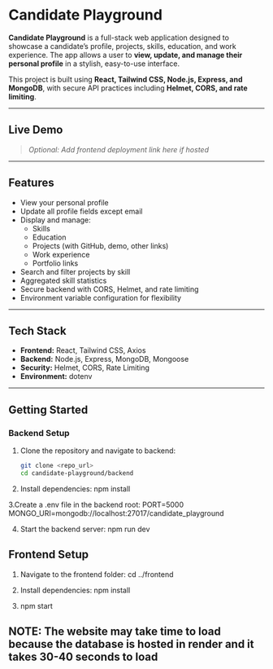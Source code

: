 # Candidate Playground

**Candidate Playground** is a full-stack web application designed to showcase a candidate’s profile, projects, skills, education, and work experience. The app allows a user to **view, update, and manage their personal profile** in a stylish, easy-to-use interface.  

This project is built using **React, Tailwind CSS, Node.js, Express, and MongoDB**, with secure API practices including **Helmet, CORS, and rate limiting**.

---

## **Live Demo**

> *Optional: Add frontend deployment link here if hosted*

---

## **Features**

- View your personal profile
- Update all profile fields except email
- Display and manage:
  - Skills  
  - Education  
  - Projects (with GitHub, demo, other links)  
  - Work experience  
  - Portfolio links
- Search and filter projects by skill
- Aggregated skill statistics
- Secure backend with CORS, Helmet, and rate limiting
- Environment variable configuration for flexibility

---

## **Tech Stack**

- **Frontend:** React, Tailwind CSS, Axios  
- **Backend:** Node.js, Express, MongoDB, Mongoose  
- **Security:** Helmet, CORS, Rate Limiting  
- **Environment:** dotenv

---

## **Getting Started**

### **Backend Setup**

1. Clone the repository and navigate to backend:
   ```bash
   git clone <repo_url>
   cd candidate-playground/backend

2. Install dependencies:
   npm install

3.Create a .env file in the backend root:
  PORT=5000
  MONGO_URI=mongodb://localhost:27017/candidate_playground  

4. Start the backend server:
   npm run dev


## Frontend Setup

1. Navigate to the frontend folder:
   cd ../frontend

2. Install dependencies:
   npm install

3. npm start   


## NOTE: The website may take time to load because the database is hosted in render and it takes 30-40 seconds to load 

